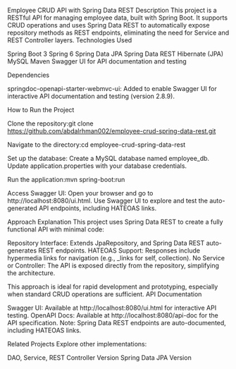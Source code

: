 Employee CRUD API with Spring Data REST
Description
This project is a RESTful API for managing employee data, built with Spring Boot. It supports CRUD operations and uses Spring Data REST to automatically expose repository methods as REST endpoints, eliminating the need for Service and REST Controller layers.
Technologies Used

Spring Boot 3
Spring 6
Spring Data JPA
Spring Data REST
Hibernate (JPA)
MySQL
Maven
Swagger UI for API documentation and testing

Dependencies

springdoc-openapi-starter-webmvc-ui: Added to enable Swagger UI for interactive API documentation and testing (version 2.8.9).

How to Run the Project

Clone the repository:git clone https://github.com/abdalrhman002/employee-crud-spring-data-rest.git


Navigate to the directory:cd employee-crud-spring-data-rest


Set up the database:
Create a MySQL database named employee_db.
Update application.properties with your database credentials.


Run the application:mvn spring-boot:run


Access Swagger UI:
Open your browser and go to http://localhost:8080/ui.html.
Use Swagger UI to explore and test the auto-generated API endpoints, including HATEOAS links.



Approach Explanation
This project uses Spring Data REST to create a fully functional API with minimal code:

Repository Interface: Extends JpaRepository, and Spring Data REST auto-generates REST endpoints.
HATEOAS Support: Responses include hypermedia links for navigation (e.g., _links for self, collection).
No Service or Controller: The API is exposed directly from the repository, simplifying the architecture.

This approach is ideal for rapid development and prototyping, especially when standard CRUD operations are sufficient.
API Documentation

Swagger UI: Available at http://localhost:8080/ui.html for interactive API testing.
OpenAPI Docs: Available at http://localhost:8080/api-doc for the API specification.
Note: Spring Data REST endpoints are auto-documented, including HATEOAS links.

Related Projects
Explore other implementations:

DAO, Service, REST Controller Version
Spring Data JPA Version
